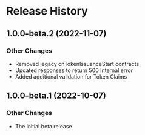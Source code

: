 # Release History

## 1.0.0-beta.2 (2022-11-07)

### Other Changes

- Removed legacy onTokenIssuanceStart contracts
- Updated responses to return 500 Internal error
- Added additional validation for Token Claims

## 1.0.0-beta.1 (2022-10-07)

### Other Changes

- The initial beta release
